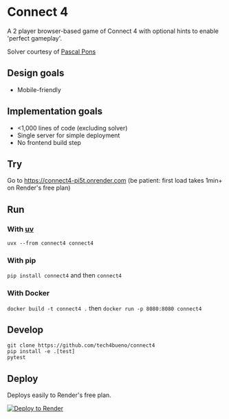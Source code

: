 # Connect 4

A 2 player browser-based game of Connect 4 with optional hints to enable 'perfect gameplay'.

Solver courtesy of [Pascal Pons](https://github.com/PascalPons/connect4)

## Design goals

* Mobile-friendly

## Implementation goals

* <1,000 lines of code (excluding solver)
* Single server for simple deployment
* No frontend build step

## Try

Go to https://connect4-pi5t.onrender.com (be patient: first load takes 1min+ on Render's free plan)

## Run

### With [uv](https://docs.astral.sh/uv/)

`uvx --from connect4 connect4`

### With pip

`pip install connect4` and then `connect4`

### With Docker

`docker build -t connect4 .` then `docker run -p 8080:8080 connect4`

## Develop

```
git clone https://github.com/tech4bueno/connect4
pip install -e .[test]
pytest
```

## Deploy

Deploys easily to Render's free plan.

[![Deploy to Render](https://render.com/images/deploy-to-render-button.svg)](https://render.com/deploy)

